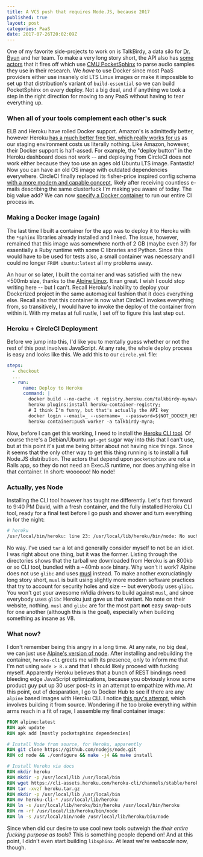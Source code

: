 ```yaml
---
title: A VCS push that requires Node.JS, because 2017
published: true
layout: post
categories: PaaS
date: 2017-07-26T20:02:09Z
---
```


One of my favorite side-projects to work on is TalkBirdy, a data silo for [Dr. Byun](http://steinhardt.nyu.edu/faculty/Tara_McAllister_Byun) and her team. To make a very long story short, the API also has [some actors](http://steinhardt.nyu.edu/faculty/Tara_McAllister_Byun) that it fires off which use [CMU PocketSphinx](https://en.wikipedia.org/wiki/CMU_Sphinx#PocketSphinx) to parse audio samples they use in their research. We _have_ to use Docker since most PaaS providers either use insanely old LTS Linux images or make it impossible to set up that distribution's variant of `build-essential` so we can build PocketSphinx on every deploy. Not a big deal, and if anything we took a step in the right direction for moving to any PaaS without having to tear everything up. 


### When all of your tools complement each other's suck

ELB and Heroku have rolled Docker support. Amazon's is admittedly better, however Heroku [has a much better free tier, which really works for us](https://www.youtube.com/watch?v=sztf4hcGrB4) as our staging environment costs us literally nothing. Like Amazon, however, their Docker support is half-assed. For example, the "deploy button" in the Heroku dashboard does not work -- and deploying from CircleCI does not work either because they too use an ages old Ubuntu LTS image. Fantastic! Now you can have an old OS image with outdated dependencies everywhere. CircleCI finally replaced its fisher-price inspired config schema [with a more modern and capable concept](https://circleci.com/docs/2.0/migrating-from-1-2/), likely after receiving countless e-mails describing the same clusterfuck I'm making you aware of today. The big value add? We can now [specify a Docker container](https://circleci.com/docs/2.0/custom-images/) to run our entire CI process in.

### Making a Docker image (again)

The last time I built a container for the app was to deploy it to Heroku with the `*sphinx` libraries already installed and linked. The issue, however, remained that this image was somewhere north of 2 GB (maybe even 3?) for essentially a Ruby runtime with some C libraries and Python. Since this would have to be used for tests also, a small container was necessary and I could no longer `FROM ubuntu:latest` all my problems away. 

An hour or so later, I built the container and was satisfied with the new <500mb size, thanks to the [Alpine Linux](https://hub.docker.com/_/alpine/). It ran great. I wish I could stop writing here -- but I can't. Recall Heroku's inability to deploy your Dockerized project in the same automagical fashion that it does everything else. Recall also that this container is now what CircleCI invokes everything from, so transitively, I would have to invoke the deploy of the container from within it. With my metas at full rustle, I set off to figure this last step out. 

### Heroku + CircleCI Deployment

Before we jump into this, I'd like you to mentally guess whether or not the rest of this post involves JavaScript. At any rate, the whole deploy process is easy and looks like this. We add this to our `circle.yml` file:

```yaml
steps:
  - checkout
  ...
  - run:
      name: Deploy to Heroku
      command: |
        docker build --no-cache -t registry.heroku.com/talkbirdy-myna/worker .;
        heroku plugins:install heroku-container-registry;
        # I think I'm funny, but that's actually the API key
        docker login --email=_ --username=_ --password=${NOT_DOCKER_HEROKU_API_KEY} registry.heroku.com;
        heroku container:push worker -a talkbirdy-myna;
```

Now, before I can get this working, I need to install the [Heroku CLI tool](https://devcenter.heroku.com/articles/heroku-cli#standalone). Of course there's a Debian/Ubuntu `apt-get` sugar way into this that I can't use, but at this point it's just me being bitter about not having nice things. Since it seems that the only other way to get this thing running is to install a full Node.JS distribution. The actors that depend upon `pocketsphinx` are not a Rails app, so they do not need an ExecJS runtime, nor does anything else in that container. In short: woooooo! No node!

### Actually, yes Node

Installing the CLI tool however has taught me differently. Let's fast forward to 9:40 PM David, with a fresh container, and the fully installed Heroku CLI tool, ready for a final test before I go push and shower and turn everything in for the night:

```bash
# heroku
/usr/local/bin/heroku: line 23: /usr/local/lib/heroku/bin/node: No such file or directory
```

No way. I've used `tar` a lot and generally consider myself to not be an idiot. I was right about one thing, but it was the former. Listing through the directories shows that the tarball we downloaded from Heroku is an 800kb or so CLI tool, bundled with a ~40mb `node` binary. Why won't it work? Alpine does not use `glibc` and uses [musl](https://www.musl-libc.org/faq.html) instead. To make another excruciatingly long story short, `musl` is built using slightly more modern software practices that try to account for security holes and size -- but everybody uses `glibc`. You won't get your awesome nVidia drivers to build against `musl`, and since everybody uses `glibc` Heroku just gave us that variant. No note on their website, nothing. `musl` and `glibc` are for the most part **not** easy swap-outs for one another (although this is the goal), especially when building something as insane as V8. 

### What now?

I don't remember being this angry in a long time. At any rate, no big deal, we can just use [Alpine's version of node](https://pkgs.alpinelinux.org/package/edge/main/x86_64/nodejs). After installing and rebuilding the container, `heroku-cli` greets me with its presence, only to inform me that I'm not using `node > 8.x` and that I should likely proceed with fucking myself. Apparently Heroku believes that a bunch of REST bindings need bleeding edge JavaScript optimizations, because you obviously know some product guy put up 30 user post-its in an attempt to empathize with _me_. At this point, out of desparation, I go to Docker Hub to see if there are any `alpine` based images with Heroku CLI. I notice [this guy's attempt](https://hub.docker.com/r/wingrunr21/alpine-heroku-cli/), which involves building it from source. Wondering if he too broke everything within arms reach in a fit of rage, I assemble my final container image:

```dockerfile
FROM alpine:latest
RUN apk update
RUN apk add [mostly pocketsphinx dependencies]

# Install Node from source, for Heroku, apparently
RUN git clone https://github.com/nodejs/node.git
RUN cd node && ./configure && make -j4 && make install

# Install Heroku via docs
RUN mkdir heroku
RUN mkdir -p /usr/local/lib /usr/local/bin
RUN wget https://cli-assets.heroku.com/heroku-cli/channels/stable/heroku-cli-linux-x64.tar.gz -O heroku.tar.gz
RUN tar -xvzf heroku.tar.gz
RUN mkdir -p /usr/local/lib /usr/local/bin
RUN mv heroku-cli-* /usr/local/lib/heroku
RUN ln -s /usr/local/lib/heroku/bin/heroku /usr/local/bin/heroku
RUN rm -rf /usr/local/lib/heroku/bin/node
RUN ln -s /usr/local/bin/node /usr/local/lib/heroku/bin/node
```

Since when did our desire to use cool new tools outweigh the _their entire fucking purpose as tools_? This is something people depend on! And at this point, I didn't even start building `libsphinx`. At least we're _webscale_ now, though.
